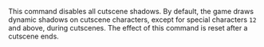 This command disables all cutscene shadows. By default, the game draws dynamic shadows on cutscene characters, except for special characters `12` and above, during cutscenes. The effect of this command is reset after a cutscene ends.